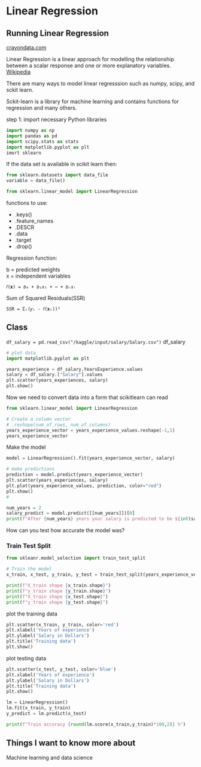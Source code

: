 # Linear Regression

## Running Linear Regression

[crayondata.com](https://www.crayondata.com/how-to-run-linear-regression-in-python-scikit-learn/)

Linear Regression is a linear approach for modelling the relationship between a scalar response and one or more explanatory variables. [Wikipedia](https://en.wikipedia.org/wiki/Linear_regression)

There are many ways to model linear regresssion such as numpy, scipy, and sckit learn.

Sckit-learn is a library for machine learning and contains functions for regression and many others.

step 1: import necessary Python libraries

```py
import numpy as np
import pandas as pd
import scipy.stats as stats
import matplotlib.pyplot as plt
imort sklearn
```

If the data set is available in scikit learn then:

```py
from sklearn.datasets import data_file
variable = data_file()
```

```py
from sklearn.linear_model import LinearRegression
```

functions to use:

- .keys()
- .feature_names
- .DESCR
- .data
- .target
- .drop()

Regression function:

b = predicted weights\
x = independent variables

`𝑓(𝐱) = 𝑏₀ + 𝑏₁𝑥₁ + ⋯ + 𝑏ᵣ𝑥ᵣ`

Sum of Squared Residuals(SSR)

`SSR = Σᵢ(𝑦ᵢ - 𝑓(𝐱ᵢ))²`

## Class

`df_salary = pd.read_csv("/kaggle/input/salary/Salary.csv")`
df_salary

```py
# plot data
import matplotlib.pyplot as plt

years_experience = df_salary.YearsExperience.values
salary = df_salary.["Salary"].values
plt.scatter(years_experiences, salary)
plt.show()
```

Now we need to convert data into a form that scikitlearn can read

```py
from sklearn.linear_model import LinearRegression

# Create a column vector
# .reshape(num_of_rows, num_of_columns)
years_experience_vector = years_experience_values.reshape(-1,1)
years_experience_vector
```

Make the model

```py
model = LinearRegression().fit(years_experience_vector, salary)

# make predictions
prediction = model.predict(years_experience_vector)
plt.scatter(years_experiences, salary)
plt.plot(years_experience_values, prediction, color="red")
plt.show()
# 
```

```py
num_years = 2
salary_predict = model.predict([[num_years]])[0]
print(f"After {num_years} years your salary is predicted to be ${int(salary_predict)}")
```

How can you test how accurate the model was?

### Train Test Split

```py
from skleanr.model_selection import train_test_split

# Train the model
x_train, x_test, y_train, y_test = train_test_split(years_experience_vector, salary, train_size=.8, test_size=.2)

print(f"X_train shape {x_train.shape}")
print(f"y_train shape {y_train.shape}")
print(f"X_train shape {x_test.shape}")
print(f"y_train shape {y_test.shape}")
```

plot the training data

```py
plt.scatter(x_train, y_train, color='red')
plt.xlabel('Years of experience')
plt.ylabel('Salary in Dollars')
plt.title('Training data')
plt.show()
```

plot testing data

```py
plt.scatter(x_test, y_test, color='blue')
plt.xlabel('Years of experience')
plt.ylabel('Salary in Dollars')
plt.title('Training data')
plt.show()
```

```py
lm = LinearRegression()
lm.fit(x_train, y_train)
y_predict = lm.predict(x_test)

print(f"Train accuracy {round(lm.score(x_train,y_train)*100,2)} %")
```

## Things I want to know more about

Machine learning and data science
